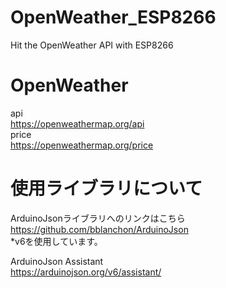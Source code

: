 # OpenWeather_ESP8266
Hit the OpenWeather API with ESP8266

  
# OpenWeather
api  
https://openweathermap.org/api  
price  
https://openweathermap.org/price  
  
# 使用ライブラリについて  
ArduinoJsonライブラリへのリンクはこちら  
https://github.com/bblanchon/ArduinoJson  
*v6を使用しています。  
  
ArduinoJson Assistant  
https://arduinojson.org/v6/assistant/
